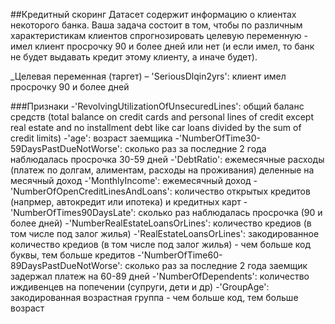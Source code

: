 ##Кредитный скоринг
Датасет содержит информацию о клиентах некоторого банка.
Ваша задача состоит в том, чтобы по различным характеристикам клиентов спрогнозировать целевую переменную - имел клиент просрочку 90 и более дней или нет (и если имел, то банк не будет выдавать кредит этому клиенту, а иначе будет).

_Целевая переменная (таргет) – 'SeriousDlqin2yrs': клиент имел просрочку 90 и более дней

###Признаки
-'RevolvingUtilizationOfUnsecuredLines': общий баланс средств (total balance on credit cards and personal lines of credit except real estate and no installment debt like car loans divided by the sum of credit limits)
-'age': возраст заемщика
-'NumberOfTime30-59DaysPastDueNotWorse': сколько раз за последние 2 года наблюдалась просрочка 30-59 дней
-'DebtRatio': ежемесячные расходы (платеж по долгам, алиментам, расходы на проживания) деленные на месячный доход
-'MonthlyIncome': ежемесячный доход
-'NumberOfOpenCreditLinesAndLoans': количество открытых кредитов (напрмер, автокредит или ипотека) и кредитных карт
-'NumberOfTimes90DaysLate': сколько раз наблюдалась просрочка (90 и более дней)
-'NumberRealEstateLoansOrLines': количество кредиов (в том числе под залог жилья)
-'RealEstateLoansOrLines': закодированное количество кредиов (в том числе под залог жилья) - чем больше код буквы, тем больше кредитов
-'NumberOfTime60-89DaysPastDueNotWorse': сколько раз за последние 2 года заемщик задержал платеж на 60-89 дней
-'NumberOfDependents': количество иждивенцев на попечении (супруги, дети и др)
-'GroupAge': закодированная возрастная группа - чем больше код, тем больше возраст
